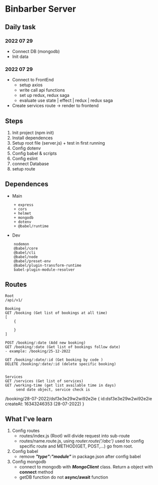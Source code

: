 # Binbarber Server

## Daily task

### 2022 07 29

- Connect DB (mongodb)
- Init data

### 2022 07 29
- Connect to FrontEnd
	+ setup axios
	+ write call api functions
	+ set up redux, redux saga
	+ evaluate use state | effect | redux | redux saga
- Create services route -> render to frontend


## Steps

1. Init project (npm init)
2. Install dependences
3. Setup root file (server.js) + test in first running
4. Config dotenv
5. Config babel & scripts
6. Config eslint
7. connect Database
8. setup route

## Dependences

- Main

```
	+ express
	+ cors
	+ helmet
	+ mongodb
	+ dotenv
	+ @babel/runtime

```

- Dev

```
	nodemon
	@babel/core
	@babel/cli
	@babel/node
	@babel/preset-env
	@babel/plugin-transform-runtime
	babel-plugin-module-resolver
```

## Routes

```
Root
/api/v1/

Booking
GET /booking (Get list of bookings at all time)
[
	{

	}
]

POST /booking/:date (Add new booking)
GET /booking/:date (Get list of bookings follow date)
- example: /booking/25-12-2022

GET /booking/:date/:id (Get booking by code )
DELETE /booking/:date/:id (delete specific booking)


Services
GET /services (Get list of services)
GET /working-time (get list available time in days)
     send date object, service check is

```

/booking/28-07-2022/dsf3e3e29w2wi92e2ie
{
id:dsf3e3e29w2wi92e2ie
createAt: 16343246353 (28-07-2022)
}

## What I've learn

1. Config routes
   - routes/index.js (Root) will divide request into sub-route
   - routes/name.route.js, using _router.route('/abc')_ used to config specific route and METHOD(GET, POST,...) go from root.
2. Config babel
   - remove **_"type":"module"_** in package.json after config babel
3. Config mongodb
   - connect to mongodb with **_MongoClient_** class. Return a object with **connect** method
   - getDB function do not **async/await** function
